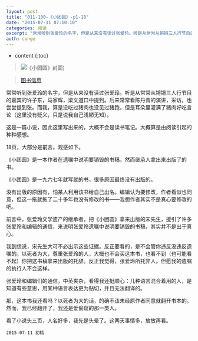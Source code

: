 ```yaml
---
layout: post
title: "011-100-《小团圆》-p1-18"
date: "2015-07-11 07:10:10"
categories: 阅读
excerpt: "常常听到张爱玲的名字，但是从来没有读过张爱玲。听是从常常从锵锵三人行节目的嘉宾的许子东，马家辉，梁文道口中提到。后来常常看陈丹青的演讲，采访，也尝尝提到张。而我，算是没吃过猪肉也没见过猪跑，但是耳朵里灌满了猪肉好吃言论（这里没有贬义，只是说我自己浅陋无知）..."
auth: conge
---
```

* content
{:toc}

> ![《小团圆》封面](/assets/images/阅读/118382-ba9f160f6c7f9d21.jpg))

> [图书信息](http://book.douban.com/subject/3616310/)

常常听到张爱玲的名字，但是从来没有读过张爱玲。听是从常常从锵锵三人行节目的嘉宾的许子东，马家辉，梁文道口中提到。后来常常看陈丹青的演讲，采访，也尝尝提到张。而我，算是没吃过猪肉也没见过猪跑，但是耳朵里灌满了猪肉好吃言论（这里没有贬义，只是说我自己浅陋无知）。

这是一篇小说，因此这里写出来的，大概不会是读书笔记。大概算是由阅读引起的种种感想。

18页，大部分是前言。观感如下。

《小团圆》是一本作者在遗嘱中说明要销毁的书稿，然而继承人拿出来出版了的书。

《小团圆》是一九六七年就写就的书，很多原因最终没有出版的。

没有出版的原因有，怕某人利用该书给自己出名。编辑认为要修改，作者看似也同意，但这一拖就拖了二十多年也没有修改的书——我想作者其实不是真心要修改的吧。

前言中，张爱玲文学遗产的继承者，把《小团圆》拿来出版的宋先生，援引了许多张爱玲和编辑的通信，来说明张爱玲遗嘱中说明要销毁的书稿，其实并不是出于真心。

我到想说，宋先生大可不必出示这些证据。反正要看的，是不会管你违反没违反遗嘱的。以死者为大，尊重张爱玲的人，大概也不会买这本书，也看不到（也可能看不起）你把这书稿拿来出版的托辞。反正我觉得，张爱玲所托非人。但愿我的遗嘱的执行人不会这样。

张爱玲和编辑们的通信，中英夹杂，看得我还挺顺心：几种语言混合着用的人，是知道有些意思，用某种语言表达更为贴切，并且无法翻译的。

那，这本书我还看吗？以死者为大的话，的确不该未经原作者同意就翻开书本的。然而，我已经翻开了，我还是爱偷窥的那一类人。

看了小说头三页，人名好多，我先是头晕了。这两天事情多，放放再看。

```
2015-07-11 初稿
```
